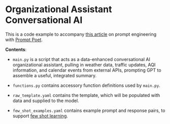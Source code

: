 # Organizational Assistant Conversational AI

This is a code example to accompany [this article](https://michaeltrestman.github.io/prompt-poetry/) on prompt engineering with [Prompt Poet](https://github.com/character-ai/prompt-poet).

**Contents**:

- `main.py` is a script that acts as a data-enhanced conversational AI organizational assistant, pulling in weather data, traffic updates, AQI information, and calendar events from external APIs, prompting GPT to assemble a useful, integrated summary.

- `functions.py` contains accessory function definitions used by `main.py`.
- `raw_template.yaml` contains the template, which will be populated with data and supplied to the model.

- `few_shot_examples.yaml` contains example prompt and response pairs, to support [few shot learning]().
